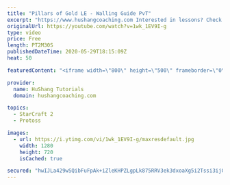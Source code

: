 ```yaml
---
title: "Pillars of Gold LE - Walling Guide PvT"
excerpt: "https://www.hushangcoaching.com Interested in lessons? Check out the website for more information ------------------------------------------------------------------------------------------------------- Want to support HuShang Tutorials directly? Patreon is a website where you can contribute a monthly"
originalUrl: https://youtube.com/watch?v=1wk_1EV9I-g
type: video
price: Free
length: PT2M30S
publishedDateTime: 2020-05-29T18:15:09Z
heat: 50

featuredContent: "<iframe width=\"800\" height=\"500\" frameborder=\"0\" src=\"https://www.youtube.com/embed/1wk_1EV9I-g\" allow=\"accelerometer; autoplay; encrypted-media; gyroscope; picture-in-picture\" allowfullscreen></iframe>"

provider:
  name: HuShang Tutorials
  domain: hushangcoaching.com

topics:
  - StarCraft 2
  - Protoss

images:
  - url: https://i.ytimg.com/vi/1wk_1EV9I-g/maxresdefault.jpg
    width: 1280
    height: 720
    isCached: true

secured: "hwIJLa429wSQibFuFpAk+iZleKHPZLgpLk875RRV3ek3dxoaXg5i2Tssi3ijGbBpcp72UfK501L8j6hq0WtoT3zi6rhBOE2FBkRpP9qfxlbHerYmYe/M814FS+qRdIajbQzobqo1cXfRit28iD3yxv3zKp9d2Z60UJ81PH+whb+OzWZMGFrzguoEMiSIPnsslCcPOsGsFZkPNhB+0zsd/sxxlRK7ZzNnLswgNZPw7qQpdY+Ru/ZC1HVoztaGY62lt59oV14+G4QH31Kz5SqLSsblTVzIdiGXXMMEtlB6L2UA3KB1V+rVAycCH4F/z7pAT9/btQQamSyTgGjKH+vSjhrL6ilbGBni8Vx9roopwRTbToaBqYRlOEgN6qEDHLv0Qr7gCD1M6jJB1T6QZsu+qtqbA38v0A/zq3HUVMMy7ys=;jtjfnof/YqS+Qz1OEnYdNA=="
---
```


